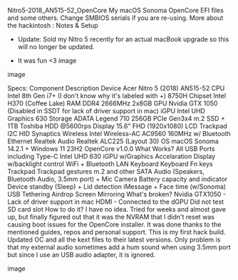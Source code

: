Nitro5-2018_AN515-52_OpenCore
My macOS Sonoma OpenCore EFI files and some others. Change SMBIOS serials if you are re-using.
More about the hackintosh : Notes & Setup

- Update: Sold my Nitro 5 recently for an actual macBook upgrade so this will no longer be updated.
+ It was fun <3
image

image

Specs:
Component	Description
Device	Acer Nitro 5 (2018) AN515-52
CPU	Intel 8th Gen i7+ (I don't know why it's labeled with +) 8750H
Chipset	Intel H370 (Coffee Lake)
RAM	DDR4 2666MHz 2x8GB
GPU	Nvidia GTX 1050 (Disabled in SSDT for lack of driver support in mac)
iGPU	Intel UHD Graphics 630
Storage	ADATA Legend 710 256GB PCIe Gen3x4 m.2 SSD + 1TB Toshiba HDD @5600rps
Display	15.6" FHD (1920x1080) LCD
Trackpad	l2C HID Synaptics
Wireless	Intel Wireless-AC AC9560 160MHz w/ Bluetooth
Ethernet	Realtek
Audio	Realtek ALC225 (Layout 30)
OS	macOS Sonoma 14.2.1 + Windows 11 23H2
OpenCore	v1.0.0
What Works?
All USB Ports including Type-C
Intel UHD 630 iGPU w/Graphics Accelaration
Display w/backlight control
WiFi + Bluetooth
LAN
Keyboard
Keyboard Fn keys
Trackpad
Trackpad gestures
m.2 and other SATA
Audio (Speakers, Bluetooth Audio, 3.5mm port) + Mic
Camera
Battery capacity and indicator
Device standby (Sleep) + Lid detection
iMessage + Face time (w/Sonoma)
USB Tethering
Airdrop
Screen Mirroring
What's broken?
Nvidia GTX1050 - Lack of driver support in mac
HDMI - Connected to the dGPU
Did not test
SD card slot
How to do it?
I have no idea. Tried for weeks and almost gave up, but finally figured out that it was the NVRAM that I didn't reset was causing boot issues for the OpenCore installer. It was done thanks to the mentioned guides, repos and personal support. This is my first hack build. Updated OC and all the kext files to their latest versions. Only problem is that my external audio sometimes add a hum sound when using 3.5mm port but since I use an USB audio adapter, it is ignored.

image

